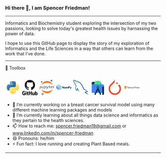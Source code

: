 ### Hi there 👋, I am Spencer Friedman!

---
Informatics and Biochemistry student exploring the intersection of my two passions, looking to solve today's greatest health issues by harnassing the power of data. 

I hope to use this GitHub page to display the story of my exploration of Informatics and the Life Sciences in a way that others can learn from the work that I've done. 

---
🧰 Toolbox

<img src= "https://github.com/devicons/devicon/blob/master/icons/python/python-original.svg" alt = "Python Logo" width= "50" height="50" /> <img src= "https://github.com/devicons/devicon/blob/master/icons/github/github-original-wordmark.svg" alt = "GitHub Logo" width= "50" height="50" /> <img src= "https://github.com/devicons/devicon/blob/master/icons/jupyter/jupyter-original-wordmark.svg" alt = "Jupyter Logo" width= "50" height="50" /> <img src= "https://github.com/devicons/devicon/blob/master/icons/numpy/numpy-original-wordmark.svg" alt = "Numpy Logo" width= "50" height="50" /> <img src="https://github.com/devicons/devicon/blob/master/icons/mysql/mysql-original.svg" alt = "Mysql" width = "50" height = "50" /> <img src ="https://github.com/devicons/devicon/blob/master/icons/androidstudio/androidstudio-original.svg" alt = "Droid" width = "50" height = "50" /> <img src= "https://github.com/devicons/devicon/blob/master/icons/pytorch/pytorch-original.svg" alt = "Pytorch" width = "50" height = "50" /> <img src = "https://github.com/devicons/devicon/blob/master/icons/tensorflow/tensorflow-original-wordmark.svg" alt = "Tensor" width = "50" height = "50" /> 
---

- 🔭 I’m currently working on a breast cancer survival model using many different machine learning packages and models
- 🌱 I’m currently learning about all things data science and informatics as they pertain to the health sciences. 
- 📫 How to reach me: spencer.friedman19@gmail.com or www.linkedin.com/in/spencer-friedman
- 😄 Pronouns: he/him
- ⚡ Fun fact: I love running and creating Plant Based meals. 

---
<!--
**ssfriedman1/ssfriedman1** is a ✨ _special_ ✨ repository because its `README.md` (this file) appears on your GitHub profile.

Here are some ideas to get you started:


-->

